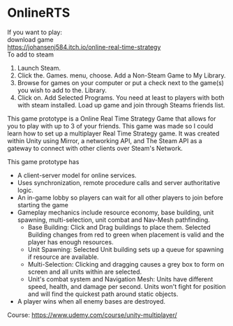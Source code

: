 # OnlineRTS

If you want to play: <br>
download game <br>
https://johansenj584.itch.io/online-real-time-strategy <br>
To add to steam <br>
1. Launch Steam.
2. Click the. Games. menu, choose. Add a Non-Steam Game to My Library.
3. Browse for games on your computer or put a check next to the game(s) you wish to add to the. Library.
4. Click on. Add Selected Programs.
You need at least to players with both with steam installed.
Load up game and join through Steams friends list.

This game prototype is a Online Real Time Strategy Game that allows for you to play with up to 3 of your friends. This game was made so I could learn how to set up a multiplayer Real Time Strategy game. It was created within Unity using Mirror, a networking API, and The Steam API as a gateway to connect with other clients over Steam's Network.

This game prototype has

* A client-server model for online services.
* Uses synchronization, remote procedure calls and server authoritative logic.
* An in-game lobby so players can wait for all other players to join before starting the game
* Gameplay mechanics include resource economy, base building, unit spawning, multi-selection, unit combat and Nav-Mesh pathfinding.
  * Base Building: Click and Drag buildings to place them. Selected Building changes from red to green when placement is valid and the player has enough resources.
  * Unit Spawning: Selected Unit building sets up a queue for spawning if resource are available.
  * Multi-Selection: Clicking and dragging causes a grey box to form on screen and all units within are selected.
  * Unit's combat system and Navigation Mesh: Units have different speed, health, and damage per second. Units won't fight for position and will find the quickest path around static objects.
* A player wins when all enemy bases are destroyed.

Course: https://www.udemy.com/course/unity-multiplayer/ 

